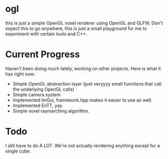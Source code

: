 # ogl 
this is just a simple OpenGL voxel renderer using OpenGL and GLFW. Don't expect this to go anywhere, this is just a small playground for me to experiment with certain tools and C++.

# Current Progress 
Haven't been doing much lately, working on other projects. Here is what it has right now:
* Simple OpenGL abstraction layer (just veryyyy small functions that call the underlying OpenGL calls)
* Simple camera system 
* Implemented ImGui, framework.hpp makes it easier to use as well.
* Implemented EnTT, yay.
* Simple voxel raymarching algorithm.

# Todo
I still have to do A LOT. We're not actually rendering anything except for a single cube.

